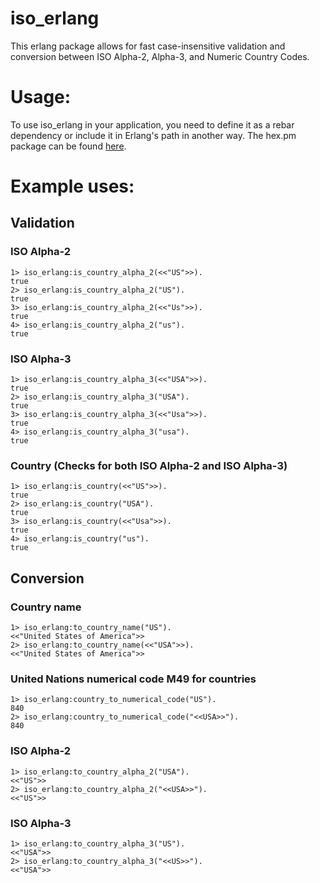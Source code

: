 # iso_erlang
This erlang package allows for fast case-insensitive validation and conversion between ISO Alpha-2, Alpha-3, and Numeric Country Codes. 
# Usage:
To use iso_erlang in your application, you need to define it as a rebar dependency or include it in Erlang's path in another way.
The hex.pm package can be found [here](https://hex.pm/packages/iso_erlang).
# Example uses:
## Validation
### ISO Alpha-2
```
1> iso_erlang:is_country_alpha_2(<<"US">>).
true
2> iso_erlang:is_country_alpha_2("US").
true
3> iso_erlang:is_country_alpha_2(<<"Us">>).
true
4> iso_erlang:is_country_alpha_2("us").
true
```
### ISO Alpha-3
```
1> iso_erlang:is_country_alpha_3(<<"USA">>).
true
2> iso_erlang:is_country_alpha_3("USA").
true
3> iso_erlang:is_country_alpha_3(<<"Usa">>).
true
4> iso_erlang:is_country_alpha_3("usa").
true
```
### Country (Checks for both ISO Alpha-2 and ISO Alpha-3)
```
1> iso_erlang:is_country(<<"US">>).
true
2> iso_erlang:is_country("USA").
true
3> iso_erlang:is_country(<<"Usa">>).
true
4> iso_erlang:is_country("us").
true
```
## Conversion
### Country name
```
1> iso_erlang:to_country_name("US").
<<"United States of America">>
2> iso_erlang:to_country_name(<<"USA">>).
<<"United States of America">>
```
### United Nations numerical code M49 for countries
```
1> iso_erlang:country_to_numerical_code("US").
840
2> iso_erlang:country_to_numerical_code("<<USA>>").
840
```
### ISO Alpha-2
```
1> iso_erlang:to_country_alpha_2("USA").
<<"US">>
2> iso_erlang:to_country_alpha_2("<<USA>>").
<<"US">>
```
### ISO Alpha-3
```
1> iso_erlang:to_country_alpha_3("US").
<<"USA">>
2> iso_erlang:to_country_alpha_3("<<US>>").
<<"USA">>
```
